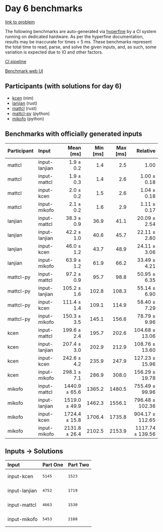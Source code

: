 # Day 6 benchmarks

[link to problem](https://adventofcode.com/2024/day/6)

The following benchmarks are auto-generated via
[hyperfine](https://github.com/sharkdp/hyperfine) by a CI system running on
dedicated hardware. As per the hyperfine documentation, results may be
inaccurate for times < 5 ms. These benchmarks represent the total time to read,
parse, and solve the given inputs, and, as such, some variation is expected due
to IO and other factors.

[CI pipeline](http://ci.papercode.net:8080/teams/main/pipelines/aoc2024)

[Benchmark web UI](https://aoc.ancalagon.black)


## Participants (with solutions for day 6)

- [kcen](https://github.com/kcen/aoc2024) (nim)
- [lanjian](https://github.com/lanjian/aoc-2024) (rust)
- [mattcl](https://github.com/mattcl/aoc2024) (rust)
- [mattcl-py](https://github.com/mattcl/aoc2024-py) (python)
- [mikofo](https://github.com/mikofo/aoc2024) (python)


## Benchmarks with officially generated inputs

| Participant | Input | Mean [ms] | Min [ms] | Max [ms] | Relative |
|:---|:---|---:|---:|---:|---:|
| mattcl | input-lanjian | 1.9 ± 0.2 | 1.4 | 2.5 | 1.00 |
| mattcl | input-mattcl | 1.9 ± 0.3 | 1.4 | 2.6 | 1.00 ± 0.18 |
| mattcl | input-kcen | 2.0 ± 0.2 | 1.5 | 2.6 | 1.04 ± 0.18 |
| mattcl | input-mikofo | 2.1 ± 0.2 | 1.6 | 2.9 | 1.11 ± 0.17 |
| lanjian | input-mattcl | 38.3 ± 0.9 | 36.9 | 41.1 | 20.09 ± 2.54 |
| lanjian | input-lanjian | 42.2 ± 1.0 | 40.6 | 45.7 | 22.11 ± 2.80 |
| lanjian | input-kcen | 46.0 ± 1.2 | 43.7 | 48.9 | 24.11 ± 3.06 |
| lanjian | input-mikofo | 63.9 ± 1.2 | 61.9 | 66.2 | 33.49 ± 4.21 |
| mattcl-py | input-mattcl | 97.2 ± 0.9 | 95.7 | 98.8 | 50.95 ± 6.35 |
| mattcl-py | input-lanjian | 105.2 ± 1.6 | 102.8 | 108.3 | 55.14 ± 6.90 |
| mattcl-py | input-kcen | 111.4 ± 1.4 | 109.1 | 114.9 | 58.40 ± 7.29 |
| mattcl-py | input-mikofo | 150.3 ± 3.5 | 145.1 | 156.6 | 78.79 ± 9.96 |
| kcen | input-mattcl | 199.6 ± 2.4 | 195.7 | 202.6 | 104.68 ± 13.06 |
| kcen | input-lanjian | 207.4 ± 3.0 | 202.9 | 212.9 | 108.76 ± 13.60 |
| kcen | input-kcen | 242.6 ± 4.2 | 235.9 | 247.9 | 127.23 ± 15.96 |
| kcen | input-mikofo | 298.1 ± 7.1 | 286.9 | 308.0 | 156.29 ± 19.78 |
| mikofo | input-mattcl | 1440.9 ± 65.6 | 1365.2 | 1480.5 | 755.49 ± 99.96 |
| mikofo | input-lanjian | 1519.0 ± 49.9 | 1462.3 | 1556.1 | 796.48 ± 102.36 |
| mikofo | input-kcen | 1724.4 ± 15.8 | 1706.4 | 1735.8 | 904.17 ± 112.65 |
| mikofo | input-mikofo | 2131.8 ± 26.4 | 2102.5 | 2153.9 | 1117.74 ± 139.56 |


## Inputs -> Solutions

| Input | Part One | Part Two |
|:---|:---|:---|
|input-kcen|<pre>5145</pre>|<pre>1523</pre>|
|input-lanjian|<pre>4752</pre>|<pre>1719</pre>|
|input-mattcl|<pre>4663</pre>|<pre>1530</pre>|
|input-mikofo|<pre>5453</pre>|<pre>2188</pre>|